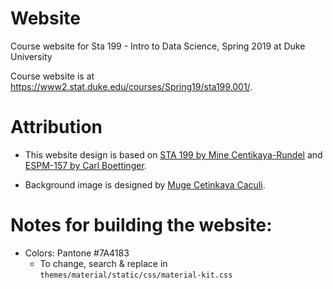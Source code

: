 # Website
Course website for Sta 199 - Intro to Data Science, Spring 2019 at Duke University

Course website is at https://www2.stat.duke.edu/courses/Spring19/sta199.001/.

# Attribution

- This website design is based on [STA 199 by Mine Centikaya-Rundel](https://www2.stat.duke.edu/courses/Spring18/Sta199/) and [ESPM-157 by Carl Boettinger](https://espm-157.carlboettiger.info/).

- Background image is designed by [Muge Cetinkaya Caculi](https://www.instagram.com/dotslinesandcolors/).

# Notes for building the website:

- Colors: Pantone #7A4183
  - To change, search & replace in `themes/material/static/css/material-kit.css`
